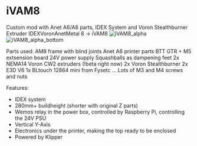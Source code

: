 # iVAM8
Custom mod with Anet A6/A8 parts, IDEX System and Voron Stealthburner Extruder 
IDEXVoronAnetMetal 8 -> iVAM8
![iVAM8_alpha](https://user-images.githubusercontent.com/12106056/149683609-70694745-ab36-4a87-a0bd-3447a10d79b3.png)
![iVAM8_alpha_bottom](https://user-images.githubusercontent.com/12106056/149683966-43a208a4-1b54-4fae-a97c-c8e3aeb3b9cf.png)

Parts used:
AM8 frame with blind joints
Anet A6 printer parts
BTT GTR + M5 extsension board
24V power supply
Squashballs as dampening feet
2x NEMA14 Voron CW2 extruders (!beta right now)
2x Voron Stealthburner
2x E3D V6
1x BLtouch
12864 mini from Fysetc
...
Lots of M3 and M4 screws and nuts

Features:
- IDEX system
- 280mm+ buildheight (shorter with original Z parts)
- Wemos relay in the power box, controlled by Raspberry Pi, controlling the 24V PSU
- Vertical Y-Axis
- Electronics under the printer, making the top ready to be enclosed
- Powered by Klipper

